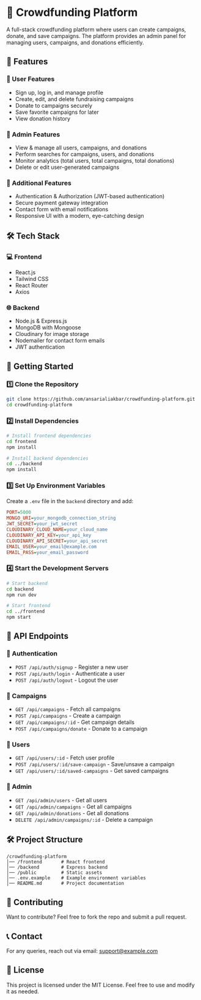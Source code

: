 # 🚀 Crowdfunding Platform

A full-stack crowdfunding platform where users can create campaigns, donate, and save campaigns. The platform provides an admin panel for managing users, campaigns, and donations efficiently.

## 🌟 Features

### 🔹 User Features
- Sign up, log in, and manage profile
- Create, edit, and delete fundraising campaigns
- Donate to campaigns securely
- Save favorite campaigns for later
- View donation history

### 🔹 Admin Features
- View & manage all users, campaigns, and donations
- Perform searches for campaigns, users, and donations
- Monitor analytics (total users, total campaigns, total donations)
- Delete or edit user-generated campaigns

### 🔹 Additional Features
- Authentication & Authorization (JWT-based authentication)
- Secure payment gateway integration
- Contact form with email notifications
- Responsive UI with a modern, eye-catching design

## 🛠️ Tech Stack

### 💻 Frontend
- React.js
- Tailwind CSS
- React Router
- Axios

### 🌐 Backend
- Node.js & Express.js
- MongoDB with Mongoose
- Cloudinary for image storage
- Nodemailer for contact form emails
- JWT authentication

## 🚀 Getting Started

### 1️⃣ Clone the Repository
```bash
git clone https://github.com/ansarialiakbar/crowdfunding-platform.git
cd crowdfunding-platform
```

### 2️⃣ Install Dependencies
```bash
# Install frontend dependencies
cd frontend
npm install

# Install backend dependencies
cd ../backend
npm install
```

### 3️⃣ Set Up Environment Variables
Create a `.env` file in the `backend` directory and add:
```ini
PORT=5000
MONGO_URI=your_mongodb_connection_string
JWT_SECRET=your_jwt_secret
CLOUDINARY_CLOUD_NAME=your_cloud_name
CLOUDINARY_API_KEY=your_api_key
CLOUDINARY_API_SECRET=your_api_secret
EMAIL_USER=your_email@example.com
EMAIL_PASS=your_email_password
```

### 4️⃣ Start the Development Servers
```bash
# Start backend
cd backend
npm run dev

# Start frontend
cd ../frontend
npm start
```

## 📌 API Endpoints
### 🔹 Authentication
- `POST /api/auth/signup` - Register a new user
- `POST /api/auth/login` - Authenticate a user
- `POST /api/auth/logout` - Logout the user

### 🔹 Campaigns
- `GET /api/campaigns` - Fetch all campaigns
- `POST /api/campaigns` - Create a campaign
- `GET /api/campaigns/:id` - Get campaign details
- `POST /api/campaigns/donate` - Donate to a campaign

### 🔹 Users
- `GET /api/users/:id` - Fetch user profile
- `POST /api/users/:id/save-campaign` - Save/unsave a campaign
- `GET /api/users/:id/saved-campaigns` - Get saved campaigns

### 🔹 Admin
- `GET /api/admin/users` - Get all users
- `GET /api/admin/campaigns` - Get all campaigns
- `GET /api/admin/donations` - Get all donations
- `DELETE /api/admin/campaigns/:id` - Delete a campaign

## 🛠️ Project Structure
```
/crowdfunding-platform
│── /frontend       # React frontend
│── /backend        # Express backend
│── /public         # Static assets
│── .env.example    # Example environment variables
│── README.md       # Project documentation
```

## 🤝 Contributing
Want to contribute? Feel free to fork the repo and submit a pull request.

## 📞 Contact
For any queries, reach out via email: support@example.com

## 📜 License
This project is licensed under the MIT License. Feel free to use and modify it as needed.

